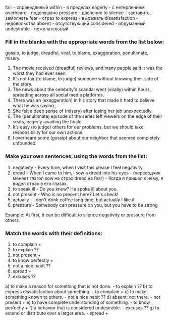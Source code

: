 
fair - справедливый
within - в пределах
eagerly - с нетерпением
overheard - подслушано
pressure - давление
to silence - заставить, замолчать
fear - страх
to express - выражать
dissatisfaction - недовольства
absent - отсутствующий
considered - обдуманный
undesirable - нежелательный

### Fill in the blanks with the appropriate words from the list below:

gossip, to judge, dreadful, viral, to blame, exaggeration, penultimate, misery.

1. The movie received (dreadful) reviews, and many people said it was the worst they had ever seen.
2. It’s not fair (to blame, to judge) someone without knowing their side of the story.
3. The news about the celebrity's scandal went (virally) within hours, spreading across all social media platforms.
4. There was an (exaggeration) in his story that made it hard to believe what he was saying.
5. She felt a deep sense of (misery) after losing her job unexpectedly.
6. The (penultimate) episode of the series left viewers on the edge of their seats, eagerly awaiting the finale.
7. It’s easy (to judge) others for our problems, but we should take responsibility for our own actions.
8. I overheard some (gossip) about our neighbor that seemed completely unfounded.


### Make your own sentences, using the words from the list:

1. negativity - Every time, when I visit this please I feel negativity.
2. dread - When I came to him, I sow a dread into his eyes - (переводчик меняет глагол sow на страх dread на fear) - Когда я пришел к нему, я видел страх в его глазах.
3. to speak ill - Do you know? He spoke ill about you.
4. not present - Who is no present here? Let's check!
5. actually - I don't drink coffee long time, but actually I like it
6. pressure - Somebody can pressure on you, but you have to be strong

Example: At first, it can be difficult to silence negativity or pressure from others.


### Match the words with their definitions:

1. to complain +
2. to explain ??
3. not present +
4. to know perfectly +
5. not a nice habit ??
6. spread +
7. excuses ??

a) to make a reason for something that is not done. - to explain ??
b) to express dissatisfaction about something. - to complain +
c) to make something known to others. - not a nice habit ??
d) absent; not there. - not present +
e) to have complete understanding of something. - to know perfectly +
f) a behavior that is considered undesirable. - excuses ??
g) to extend or distribute over a larger area. - spread +
